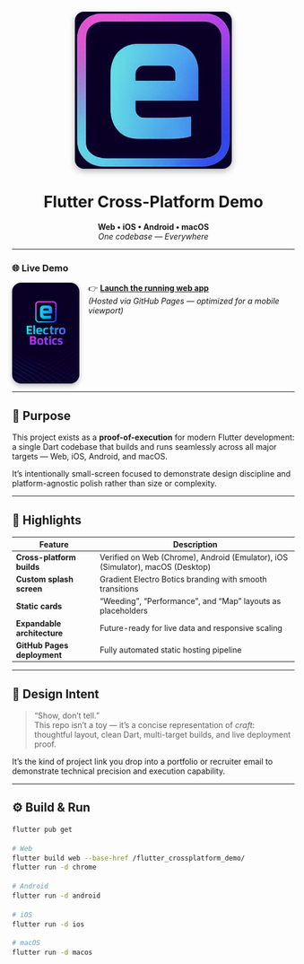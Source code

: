 <!-- ──────────────────────────────────────────────── -->
<!-- HEADER LOGO -->
<p align="center">
  <img src="docs/images/logo-full.png" alt="Electro Botics Logo" width="280" style="border-radius:16px; box-shadow:0 4px 12px rgba(0,0,0,0.3);" />
</p>

<h1 align="center">Flutter Cross-Platform Demo</h1>
<p align="center">
  <strong>Web  •  iOS  •  Android  •  macOS</strong><br/>
  <em>One codebase — Everywhere</em>
</p>

---

### 🌐 Live Demo
<a href="https://timmytimmytimmytime.github.io/flutter_crossplatform_demo/" target="_blank">
  <img src="docs/images/electro_botics_splash_full.png" width="120" alt="Launch Demo" align="left" style="margin-right:1rem; border-radius:16px; box-shadow:0 4px 8px rgba(0,0,0,0.25);" />
</a>

👉 **[Launch the running web app](https://timmytimmytimmytime.github.io/flutter_crossplatform_demo/)**  
*(Hosted via GitHub Pages — optimized for a mobile viewport)*

<br clear="left"/>

---

## 🧭 Purpose

This project exists as a **proof-of-execution** for modern Flutter development:  
a single Dart codebase that builds and runs seamlessly across all major targets — Web, iOS, Android, and macOS.  

It’s intentionally small-screen focused to demonstrate design discipline and platform-agnostic polish rather than size or complexity.

---

## 🧩 Highlights

| Feature | Description |
|----------|--------------|
| **Cross-platform builds** | Verified on Web (Chrome), Android (Emulator), iOS (Simulator), macOS (Desktop) |
| **Custom splash screen** | Gradient Electro Botics branding with smooth transitions |
| **Static cards** | “Weeding”, “Performance”, and “Map” layouts as placeholders |
| **Expandable architecture** | Future-ready for live data and responsive scaling |
| **GitHub Pages deployment** | Fully automated static hosting pipeline |

---

## 🧠 Design Intent

> “Show, don’t tell.”  
> This repo isn’t a toy — it’s a concise representation of *craft*: thoughtful layout, clean Dart, multi-target builds, and live deployment proof.  

It’s the kind of project link you drop into a portfolio or recruiter email to demonstrate technical precision and execution capability.

---

## ⚙️ Build & Run

```bash
flutter pub get

# Web
flutter build web --base-href /flutter_crossplatform_demo/
flutter run -d chrome

# Android
flutter run -d android

# iOS
flutter run -d ios

# macOS
flutter run -d macos
